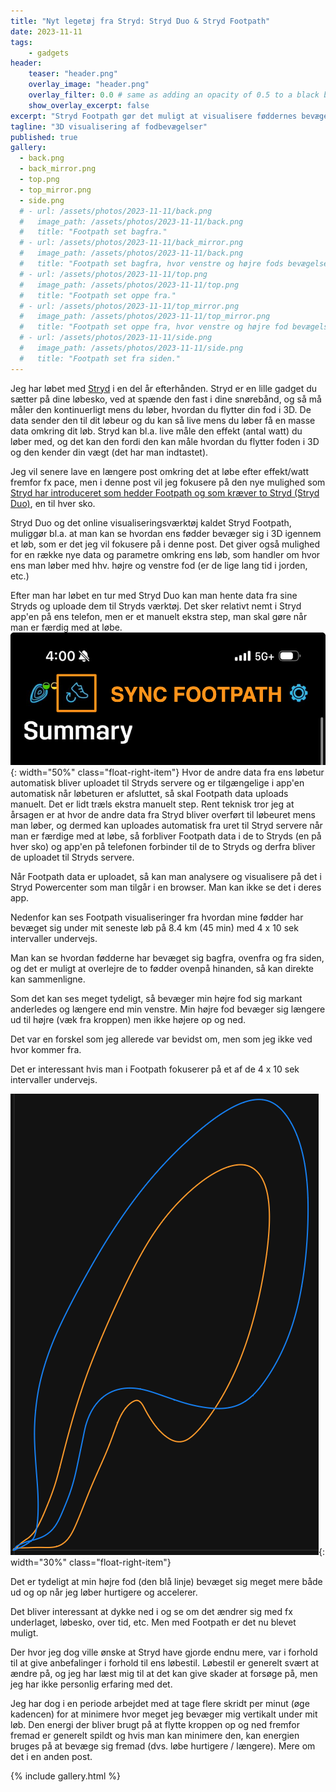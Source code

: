 ```yaml
---
title: "Nyt legetøj fra Stryd: Stryd Duo & Stryd Footpath"
date: 2023-11-11
tags:
    - gadgets
header:
    teaser: "header.png"
    overlay_image: "header.png"
    overlay_filter: 0.0 # same as adding an opacity of 0.5 to a black background
    show_overlay_excerpt: false
excerpt: "Stryd Footpath gør det muligt at visualisere føddernes bevægelse i 3D."
tagline: "3D visualisering af fodbevægelser"
published: true
gallery:
  - back.png
  - back_mirror.png
  - top.png
  - top_mirror.png
  - side.png
  # - url: /assets/photos/2023-11-11/back.png
  #   image_path: /assets/photos/2023-11-11/back.png
  #   title: "Footpath set bagfra."
  # - url: /assets/photos/2023-11-11/back_mirror.png
  #   image_path: /assets/photos/2023-11-11/back.png
  #   title: "Footpath set bagfra, hvor venstre og højre fods bevægelse er sammenlignet."
  # - url: /assets/photos/2023-11-11/top.png
  #   image_path: /assets/photos/2023-11-11/top.png
  #   title: "Footpath set oppe fra."
  # - url: /assets/photos/2023-11-11/top_mirror.png
  #   image_path: /assets/photos/2023-11-11/top_mirror.png
  #   title: "Footpath set oppe fra, hvor venstre og højre fod bevægelse er sammenlignet."
  # - url: /assets/photos/2023-11-11/side.png
  #   image_path: /assets/photos/2023-11-11/side.png
  #   title: "Footpath set fra siden."
---
```


Jeg har løbet med <a href="https://www.stryd.com/us/en">Stryd</a> i en del år efterhånden. Stryd er en lille gadget du sætter på dine løbesko, ved at spænde den fast i dine snørebånd, og så må måler den kontinuerligt mens du løber, hvordan du flytter din fod i 3D.
De data sender den til dit løbeur og du kan så live mens du løber få en masse data omkring dit løb. Stryd kan bl.a. live måle den effekt (antal watt) du løber med, og det kan den fordi den kan måle hvordan du flytter foden i 3D og den kender din vægt (det har man indtastet).

Jeg vil senere lave en længere post omkring det at løbe efter effekt/watt fremfor fx pace, men i denne post vil jeg fokusere på den nye mulighed som <a href="https://blog.stryd.com/2023/10/26/introducing-stryd-duo-stryd-footpath/">Stryd har introduceret som hedder Footpath og som kræver to Stryd (Stryd Duo)</a>, en til hver sko.

Stryd Duo og det online visualiseringsværktøj kaldet Stryd Footpath, muliggør bl.a. at man kan se hvordan ens fødder bevæger sig i 3D igennem et løb, som er det jeg vil fokusere på i denne post.
Det giver også mulighed for en række nye data og parametre omkring ens løb, som handler om hvor ens man løber med hhv. højre og venstre fod (er de lige lang tid i jorden, etc.)

Efter man har løbet en tur med Stryd Duo kan man hente data fra sine Stryds og uploade dem til Stryds værktøj. Det sker relativt nemt i Stryd app'en på ens telefon, men er et manuelt ekstra step, man skal gøre når man er færdig med at løbe.
![Upload Stryd Duo data](/assets/posts/2023-11-11/upload_data.png){: width="50%" class="float-right-item"}
Hvor de andre data fra ens løbetur automatisk bliver uploadet til Stryds servere og er tilgængelige i app'en automatisk når løbeturen er afsluttet, så skal Footpath data uploads manuelt. Det er lidt træls ekstra manuelt step. Rent teknisk tror jeg at årsagen er at hvor de andre data fra Stryd bliver overført til løbeuret mens man løber, og dermed kan uploades automatisk fra uret til Stryd servere når man er færdige med at løbe, så forbliver Footpath data i de to Stryds (en på hver sko) og app'en på telefonen forbinder til de to Stryds og derfra bliver de uploadet til Stryds servere.

Når Footpath data er uploadet, så kan man analysere og visualisere på det i Stryd Powercenter som man tilgår i en browser. Man kan ikke se det i deres app.

<div class="float-right-item">
    <div class="strava-embed-placeholder" data-embed-type="activity" data-embed-id="10194438302"></div>
</div>
<script src="https://strava-embeds.com/embed.js"></script>

Nedenfor kan ses Footpath visualiseringer fra hvordan mine fødder har bevæget sig under mit seneste løb på 8.4 km (45 min) med 4 x 10 sek intervaller undervejs.

Man kan se hvordan fødderne har bevæget sig bagfra, ovenfra og fra siden, og det er muligt at overlejre de to fødder ovenpå hinanden, så kan direkte kan sammenligne.

Som det kan ses meget tydeligt, så bevæger min højre fod sig markant anderledes og længere end min venstre. Min højre fod bevæger sig længere ud til højre (væk fra kroppen) men ikke højere op og ned.

Det var en forskel som jeg allerede var bevidst om, men som jeg ikke ved hvor kommer fra.

Det er interessant hvis man i Footpath fokuserer på et af de 4 x 10 sek intervaller undervejs.

![Footpath set bagfra fra et 10 sek interval](/assets/posts/2023-11-11/back_mirror_pace4.png){: width="30%" class="float-right-item"}

Det er tydeligt at min højre fod (den blå linje) bevæget sig meget mere både ud og op når jeg løber hurtigere og accelerer.

Det bliver interessant at dykke ned i og se om det ændrer sig med fx underlaget, løbesko, over tid, etc. Men med Footpath er det nu blevet muligt.

Der hvor jeg dog ville ønske at Stryd have gjorde endnu mere, var i forhold til at give anbefalinger i forhold til ens løbestil. Løbestil er generelt svært at ændre på, og jeg har læst mig til at det kan give skader at forsøge på, men jeg har ikke personlig erfaring med det.

Jeg har dog i en periode arbejdet med at tage flere skridt per minut (øge kadencen) for at minimere hvor meget jeg bevæger mig vertikalt under mit løb. Den energi der bliver brugt på at flytte kroppen op og ned fremfor fremad er generelt spildt og hvis man kan minimere den, kan energien bruges på at bevæge sig fremad (dvs. løbe hurtigere / længere).
Mere om det i en anden post.

{% include gallery.html %}